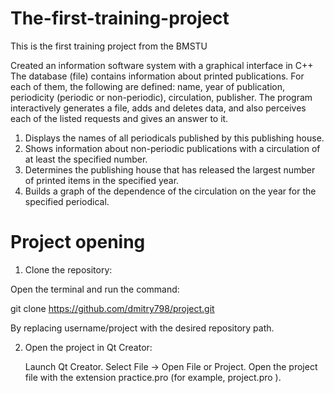 # The-first-training-project

This is the first training project from the BMSTU

Created an information software system with a graphical interface in C++
The database (file) contains information about printed publications. For
each of them, the following are defined: name, year of publication, periodicity
(periodic or non-periodic), circulation, publisher. The program interactively generates a file, adds and deletes data, and
also perceives each of the listed requests and gives an answer to it.
1. Displays the names of all periodicals published by this publishing house.
2. Shows information about non-periodic publications with a circulation
of at least the specified number.
3. Determines the publishing house that has released the largest number of printed items in the specified year.
4. Builds a graph of the dependence of the circulation on the year for the specified periodical.

# Project opening

1. Clone the repository:

Open the terminal and run the command:

git clone https://github.com/dmitry798/project.git

By replacing username/project with the desired repository path.

2. Open the project in Qt Creator:

    Launch Qt Creator.
    Select File → Open File or Project.
    Open the project file with the extension practice.pro (for example, project.pro ).
